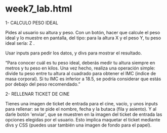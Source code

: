# week7_lab.html
1- CALCULO PESO IDEAL

Pides al usuario su altura y peso. Con un botón, hacer que calcule el peso ideal y lo muestre en pantalla, del tipo: para la altura X y el peso Y, tu peso ideal sería: Z .

Usar inputs para pedir los datos, y divs para mostrar el resultado.

“Para conocer cuál es tu peso ideal, deberás medir tu altura siempre en metros y tu peso en kilos. Una vez hecho, realiza una operación simple: divide tu peso entre tu altura al cuadrado para obtener el IMC (indice de masa corporal). Si tu IMC es inferior a 18.5, se podría considerar que estás por debajo del peso recomendado.”


2- RELLENAR TICKET DE CINE

Tienes una imagen de ticket de entrada para el cine, vacío, y unos inputs para rellenar: se te pide el nombre, fecha y la butaca (fila y asiento). Y al darle botón 'enviar', que se muestren en la imagen del ticket de entrada las opciones elegidas por el usuario. Esto implica maquetar el ticket mediante divs y CSS (puedes usar también una imagen de fondo para el papel).

